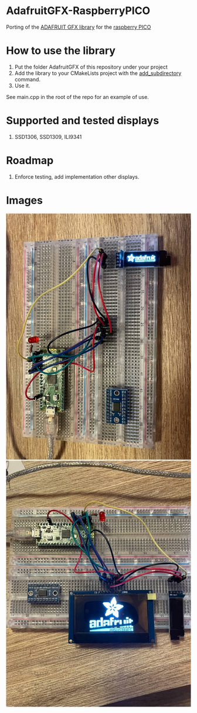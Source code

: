 # AdafruitGFX-RaspberryPICO
Porting of the [ADAFRUIT GFX library](https://github.com/adafruit/Adafruit-GFX-Library) for the [raspberry PICO](https://www.raspberrypi.org/products/raspberry-pi-pico/)

# How to use the library
1. Put the folder AdafruitGFX of this repository under your project
1. Add the library to your CMakeLists project with the [add_subdirectory](https://cmake.org/cmake/help/latest/command/add_subdirectory.html) command.
1. Use it.

See main.cpp in the root of the repo for an example of use.

# Supported and tested displays
1. SSD1306, SSD1309, ILI9341

# Roadmap
1. Enforce testing, add implementation  other displays.

# Images
![SSD 1306 128*32 OLED](https://github.com/MarkWalter94/AdafruitGFX-RaspberryPICO/blob/main/images/SSD1306_128_32.jpg)
![SSD 1309 128*64 OLED](https://github.com/MarkWalter94/AdafruitGFX-RaspberryPICO/blob/main/images/SSD1309_128_64.jpg)
